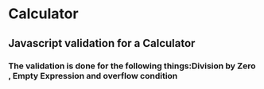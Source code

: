 # Calculator
<h2>Javascript validation for a Calculator<br></h2>
<h3>The validation is done for the following things:Division by Zero , Empty Expression and overflow condition </h3>
